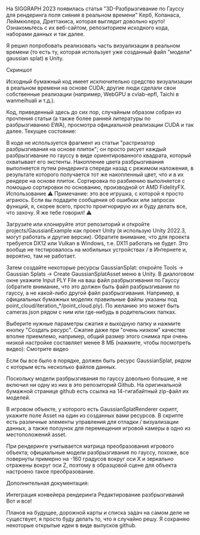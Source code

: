 На SIGGRAPH 2023 появилась статья "3D-Разбрызгивание по Гауссу для рендеринга поля сияния в реальном времени" Керб, Копанаса, Леймкюлера, Дреттакиса, которая выглядит довольно круто! Ознакомьтесь с их веб-сайтом, репозиторием исходного кода, наборами данных и так далее.

Я решил попробовать реализовать часть визуализации в реальном времени (то есть ту, которая использует уже созданный файл "модели" gaussian splat) в Unity.

Скриншот

Исходный бумажный код имеет исключительно средство визуализации в реальном времени на основе CUDA; другие люди сделали свои собственные реализации (например, WebGPU в cvlab-epfl, Taichi в wanmeihuali и т.д.).

Код, приведенный здесь до сих пор, случайным образом собран из прочтения статьи (а также более ранней литературы по разбрызгиванию EWA), просмотра официальной реализации CUDA и так далее. Текущее состояние:

В коде не используется фрагмент из статьи "растризатор разбрызгивания на основе плиток"; он просто рисует каждый разбрызгивание по гауссу в виде ориентированного квадрата, который охватывает его экстенты.
Накопление цвета разбрызгивания выполняется путем рендеринга спереди назад с режимом наложения, в результате которого получается тот же накопленный цвет, что и в их рендере на основе плиток.
Сортировка по разбиению выполняется с помощью сортировки по основанию, производной от AMD FidelityFX.
Использование
⚠️ Примечание: это все игрушка, с которой я просто играюсь. Если вы подадите сообщения об ошибках или запросах функций, я, скорее всего, просто проигнорирую их и буду делать все, что захочу. Я же тебе говорил! ⚠️

Загрузите или клонируйте этот репозиторий и откройте projects/GaussianExample как проект Unity (я использую Unity 2022.3, могут работать и другие версии). Обратите внимание, что для проекта требуется DX12 или Vulkan в Windows, т.е. DX11 работать не будет. Это вообще не тестировалось на мобильных устройствах / в Интернете и, вероятно, там не работает.



Затем создайте некоторые ресурсы GaussianSplat: откройте Tools -> Gaussian Splats -> Create GaussianSplatAsset меню в Unity. В диалоговом окне укажите Input PLY File на ваш файл разбрызгивания по Гауссу (обратите внимание, что это должен быть файл разбрызгивания по гауссу, а не какой-либо другой файл разбрызгивания. Например, в официальных бумажных моделях правильные файлы указаны под point_cloud/iteration_*/point_cloud.ply). По желанию это может быть cameras.json рядом с ним или где-нибудь в родительских папках.

Выберите нужные параметры сжатия и выходную папку и нажмите кнопку "Создать ресурс". Сжатие даже при "очень низком" качестве вполне приемлемо, например, общий размер этого снимка при очень низкой настройке составляет менее 8 МБ (нажмите, чтобы посмотреть видео):
Смотрите видео

Если бы все было в порядке, должен быть ресурс GaussianSplat, рядом с которым есть несколько файлов данных.

Поскольку модели разбрызгивания по гауссу довольно большие, я не включил ни одну из них в это репозиторий Github. На оригинальной бумажной странице github есть ссылка на 14-гигабайтный zip-файл их моделей.

В игровом объекте, у которого есть GaussianSplatRenderer скрипт, укажите поле Asset на один из созданных вами ресурсов. В скрипте есть различные элементы управления для отладки / визуализации данных, а также ползунок для перемещения игровой камеры в одно из местоположений asset.

При рендеринге учитывается матрица преобразования игрового объекта; официальные модели разбрызгивания по гауссу, похоже, все повернуты примерно на -160 градусов вокруг оси X и зеркально отражены вокруг оси Z, поэтому в образцовой сцене для объекта настроено такое преобразование.

Дополнительная документация:

Интеграция конвейера рендеринга
Редактирование разбрызгиваний
Вот и все!

Планов на будущее, дорожной карты и списка задач на самом деле не существует, я просто буду делать то, что я случайно решу. Я сохраняю некоторые открытые идеи в виде выпусков github.